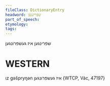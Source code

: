 ```yaml
---
fileClass: DictionaryEntry
headword: שפּרינגען
part_of_speech: 
etymology: 
tags: 
---
```

שפּרינגען
איז געשפּרונגען

WESTERN
========

ɩz gəšpryŋən איז געשפּרונגען {WTCP, Vác, 47197}
